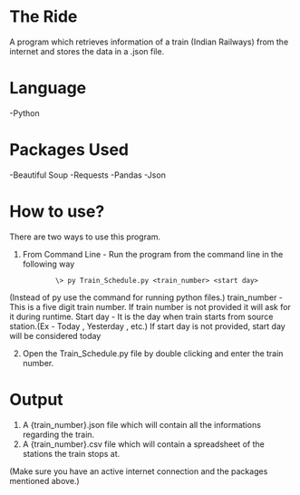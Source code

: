 # The Ride

A program which retrieves information of a train (Indian Railways) from the internet and stores the data in a .json file.

# Language 
-Python

# Packages Used
-Beautiful Soup
-Requests
-Pandas
-Json

# How to use?
There are two ways to use this program.
1. From Command Line - Run the program from the command line in the following way
               
               \> py Train_Schedule.py <train_number> <start day>

(Instead of py use the command for running python files.)
train_number - This is a five digit train number.
    If train number is not provided it will ask for it during runtime.
Start day - It is the day when train starts from source station.(Ex - Today , Yesterday , etc.)
    If start day is not provided, start day will be considered today

2. Open the Train_Schedule.py file by double clicking and enter the train number.

# Output
1. A {train_number}.json file which will contain all the informations regarding the train.
2. A {train_number}.csv file which will contain a spreadsheet of the stations the train stops at.


(Make sure you have an active internet connection and the packages mentioned above.)